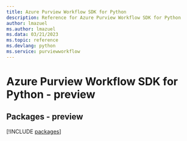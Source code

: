```yaml
---
title: Azure Purview Workflow SDK for Python
description: Reference for Azure Purview Workflow SDK for Python
author: lmazuel
ms.author: lmazuel
ms.data: 03/21/2023
ms.topic: reference
ms.devlang: python
ms.service: purviewworkflow
---
```

# Azure Purview Workflow SDK for Python - preview
## Packages - preview
[!INCLUDE [packages](purview-workflow-index.md)]